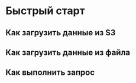 # Быстрый старт


## Как загрузить данные  из S3

## Как загрузить данные  из файла

## Как выполнить запрос

